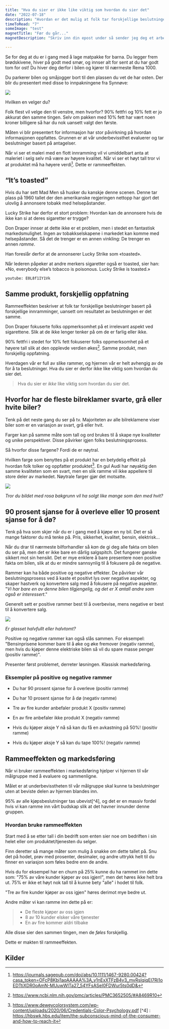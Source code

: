 ```yaml
---
title: "Hva du sier er ikke like viktig som hvordan du sier det"
date: "2022-07-18"
description: "Hvordan er det mulig at folk tar forskjellige beslutninger basert på forskjellige rammer, uansett om resultatet av beslutningen er det samme?"
timeToRead: "7"
someImage: "test"
magnetTitle: "Før du går..."
magnetDescription: "Skriv inn din epost under så sender jeg deg et arbeidsark for å lære mer om rammeeffekten 👇👇👇"

---
```


Se for deg at du er i gang med å lage matpakke for barna. Du legger frem brødskivene, hiver på godt med smør, og innser alt for sent at du har godt tom for ost! Du hiver deg derfor i bilen og kjører til nærmeste Rema 1000. 

Du parkerer bilen og småjogger bort til den plassen du vet de har osten. Der blir du presentert med disse to innpakningene fra Synnøve: 

![](../rammeeffekten/ost.jpeg)

Hvilken en velger du? 

Folk flest vil velge den til venstre, men hvorfor? 90% fettfri og 10% fett er jo akkurat den samme tingen. Selv om pakken med 10% fett har vært noen kroner billigere så har du nok uansett valgt den første.

Måten vi blir presentert for informasjon har stor påvirkning på hvordan informasjonen oppfattes. Grunnen er at vår underbevissthet evaluerer og tar beslutninger basert på antagelser. 

Når vi ser et maleri med en flott innramming vil vi umiddelbart anta at maleriet i selg selv må være av høyere kvalitet. Når vi ser et høyt tall tror vi at produktet må ha høyere verdi[^1]. Dette er rammeeffekten.

## “It’s toasted”

Hvis du har sett Mad Men så husker du kanskje denne scenen. Denne tar plass på 1960 tallet der den amerikanske regjeringen nettopp har gjort det ulovlig å annonsere tobakk med helsepåstander. 

Lucky Strike har derfor et stort problem: Hvordan kan de annonsere hvis de ikke kan si at deres sigaretter er trygge?

Don Draper innser at dette ikke er et problem, men i stedet en fantastisk markedsmulighet. Ingen av tobakkselskapene i markedet kan komme med helsepåstander. Så det de trenger er en annen vinkling: De trenger en annen *ramme*.

Han foreslår derfor at de annonserer Lucky Strike som «toasted».

Når lederen påpeker at andre merkers sigaretter også er toasted, sier han: «No, everybody else’s tobacco is poisonous. Lucky Strike is toasted.»

`youtube: E0L8f1IY1Vk`

## Samme produkt, forskjellig oppfatning

Rammeeffekten beskriver at folk tar forskjellige beslutninger basert på forskjellige innramminger, uansett om resultatet av beslutningen er det samme.

Don Draper fokuserte folks oppmerksomhet på et irrelevant aspekt ved sigarettene. Slik at de ikke lenger tenker på om de er farlig eller ikke. 

90% fettfri i stedet for 10% fett fokuserer folks oppmerksomhet på et høyere tall slik at den opplevde verdien økes[^2]. Samme produkt, men forskjellig oppfatning. 

Hverdagen vår er full av slike rammer, og hjernen vår er helt avhengig av de for å ta beslutninger. Hva du sier er derfor ikke like viktig som hvordan du sier det.

> Hva du sier er *ikke* like viktig som hvordan du sier det.

## Hvorfor har de fleste bilreklamer svarte, grå eller hvite biler?

Tenk på det neste gang du ser på tv. Majoriteten av alle bilreklamene viser biler som er en variasjon av svart, grå eller hvit. 

Farger kan på samme måte som tall og ord brukes til å skape nye kvaliteter og unike perspektiver. Disse påvirker igjen folks beslutningsprosess. 

Så hvorfor disse fargene? Fordi de er nøytral. 

Hvilken farge som benyttes på et produkt har en betydelig effekt på hvordan folk tolker og oppfatter produktet[^3]. En gul Audi har nøyaktig den samme kvaliteten som en svart, men en slik ramme vil ikke appellere til store deler av markedet. Nøytrale farger gjør det motsatte. 

![](../rammeeffekten/dove.jpeg)

*Tror du bildet med rosa bakgrunn vil ha solgt like mange som den med hvit?* 

## 90 prosent sjanse for å overleve eller 10 prosent sjanse for å dø?

Tenk på hva som skjer når du er i gang med å kjøpe en ny bil. Det er så mange faktorer du må tenke på. Pris, sikkerhet, kvalitet, bensin, elektrisk... 

Når du drar til nærmeste bilforhandler så *kan* de gi deg alle fakta om bilen du ser på, men det er ikke bare en dårlig salgspitch. Det fungerer ganske sikkert mot sin hensikt. Det er mye enklere å bare presentere noen positive fakta om bilen, slik at du er mindre sannsynlig til å fokusere på de negative.

Rammer kan ha både positive og negative effekter. De påvirker vår beslutningsprosess ved å kaste et positivt lys over negative aspekter, og skaper hastverk og konvertere salg med å fokusere på negative aspekter. "*Vi har bare en av denne bilen tilgjengelig, og det er X antall andre som også er interessert*."

Generelt sett er positive rammer best til å overbevise, mens negative er best til å konvertere salg. 

![](../rammeeffekten/glass.png)

*Er glasset halvfullt eller halvtomt?*

Positive og negative rammer kan også slås sammen. For eksempel: "Bensinprisene kommer bare til å øke og øke fremover (negativ ramme), men hvis du kjøper denne elektriske bilen så vil du spare masse penger (positiv ramme)".

Presenter først problemet, derreter løsningen. Klassisk markedsføring.

### Eksempler på positive og negative rammer

* Du har 90 prosent sjanse for å overleve (positiv ramme)
* Du har 10 prosent sjanse for å dø (negativ ramme)

* Tre av fire kunder anbefaler produkt X (positiv ramme)
* En av fire anbefaler ikke produkt X (negativ ramme)

* Hvis du kjøper aksje Y nå så kan du få en avkastning på 50%! (positiv ramme)
* Hvis du kjøper aksje Y så kan du tape 100%! (negativ ramme)

## Rammeeffekten og markedsføring

Når vi bruker rammeeffekten i markedsføring hjelper vi hjernen til vår målgruppe med å evaluere og sammenligne. 

Målet er at underbevisstheten til vår målgruppe skal kunne ta beslutninger uten at beviste delen av hjernen blandes inn. 

95% av alle kjøpsbeslutninger tas ubevist[^4], og det er en massiv fordel hvis vi kan ramme inn vårt budskap slik at det havner innunder denne gruppen. 

### Hvordan bruke rammeeffekten

Start med å se etter tall i din bedrift som enten sier noe om bedriften i sin helet eller om produktet/tjenesten du selger. 

Finn deretter så mange måter som mulig å snakke om dette tallet på. Snu det på hodet, prøv med prosenter, desimaler, og andre uttrykk helt til du finner en variasjon som føles bedre enn de andre. 

Hvis du for eksempel har en churn på 25% kunne du ha rammet inn dette som: "75% av våre kunder kjøper av oss igjen!", men det høres ikke helt bra ut. 75% er ikke et høyt nok tall til å kunne bety "alle" i hodet til folk. 

"Tre av fire kunder kjøper av oss igjen" høres derimot mye bedre ut. 

Andre måter vi kan ramme inn dette på er:

> * De fleste kjøper av oss igjen
> * 8 av 10 kunder elsker våre tjenester
> * En av fire kommer aldri tilbake

Alle disse sier den sammen tingen, men de *føles* forskjellig. 

Dette er makten til rammeeffekten.

## Kilder

[^1]: https://journals.sagepub.com/doi/abs/10.1111/1467-9280.00424?casa_token=OFcP8Kbj1aoAAAAA%3A_y1nExXTFzB4v3_mvRsIqiqEI7Ri1oEDTtiXDR0oAmN-MUuwWlTa27_54YFsASeI0FDWur5ts0dD&
[^2]:https://www.ncbi.nlm.nih.gov/pmc/articles/PMC3652505/#A8469R10
[^3]: https://www.deweycolorsystem.com/wp-content/uploads/2020/06/Credentials-Color-Psychology.pdf
[^4] : https://hbswk.hbs.edu/item/the-subconscious-mind-of-the-consumer-and-how-to-reach-it
